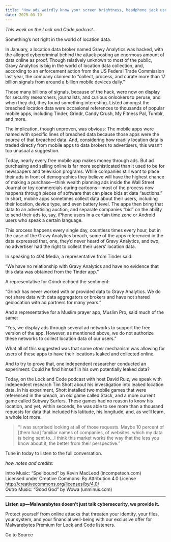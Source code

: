 ```yaml
---
title: "How ads weirdly know your screen brightness, headphone jack use, and location, with Tim Shott (Lock and Code S06E05)"
date: 2025-03-19
---
```


_This week on the Lock and Code podcast…_

Something’s not right in the world of location data.

In January, a location data broker named Gravy Analytics was hacked, with the alleged cybercriminal behind the attack posting an enormous amount of data online as proof. Though relatively unknown to most of the public, Gravy Analytics is big in the world of location data collection, and, according to an enforcement action from the US Federal Trade Commission last year, the company claimed to “collect, process, and curate more than 17 billion signals from around a billion mobile devices daily.”

Those many billions of signals, because of the hack, were now on display for security researchers, journalists, and curious onlookers to peruse, and when they did, they found something interesting. Listed amongst the breached location data were occasional references to thousands of popular mobile apps, including Tinder, Grindr, Candy Crush, My Fitness Pal, Tumblr, and more.

The implication, though unproven, was obvious: The mobile apps were named with specific lines of breached data because those apps were the _source_ of that breached data. And, considering how readily location data is traded directly from mobile apps to data brokers to advertisers, this wasn’t too unusual a suggestion.

Today, nearly every free mobile app makes money through ads. But ad purchasing and selling online is far more sophisticated than it used to be for newspapers and television programs. While companies still want to place their ads in front of demographics they believe will have the highest chance of making a purchase—think wealth planning ads inside the Wall Street Journal or toy commercials during cartoons—most of the process now happens through pieces of software that can place bids at data “auctions.” In short, mobile apps sometimes collect data about their users, including their location, device type, and even battery level. The apps then bring that data to an advertising auction, and separate companies “bid” on the ability to send their ads to, say, iPhone users in a certain time zone or Android users who speak a certain language.

This process happens every single day, countless times every hour, but in the case of the Gravy Analytics breach, some of the apps referenced in the data expressed that, one, they’d never heard of Gravy Analytics, and two, no advertiser had the right to collect their users’ location data.

In speaking to 404 Media, a representative from Tinder said:

“We have no relationship with Gravy Analytics and have no evidence that this data was obtained from the Tinder app.”

A representative for Grindr echoed the sentiment:

“Grindr has never worked with or provided data to Gravy Analytics. We do not share data with data aggregators or brokers and have not shared geolocation with ad partners for many years.”

And a representative for a Muslim prayer app, Muslim Pro, said much of the same:

“Yes, we display ads through several ad networks to support the free version of the app. However, as mentioned above, we do not authorize these networks to collect location data of our users.”

What all of this suggested was that some _other_ mechanism was allowing for users of these apps to have their locations leaked and collected online.

And to try to prove that, one independent researcher conducted an experiment: Could he find himself in his own potentially leaked data?

Today, on the Lock and Code podcast with host David Ruiz, we speak with independent research Tim Shott about his investigation into leaked location data. In his experiment, Shott installed two mobile games that were referenced in the breach, an old game called Stack, and a more current game called Subway Surfers. These games had no reason to know his location, and yet, within seconds, he was able to see more than a thousand requests for data that included his latitude, his longitude, and, as we’ll learn, a whole lot more.

> “ I was surprised looking at all of those requests. Maybe 10 percent of \[them had\] familiar names of companies, of websites, which my data is being sent to… I think this market works the way that the less you know about it, the better from their perspective.”

Tune in today to listen to the full conversation.

_how notes and credits:_

Intro Music: “Spellbound” by Kevin MacLeod (incompetech.com)  
Licensed under Creative Commons: By Attribution 4.0 License  
http://creativecommons.org/licenses/by/4.0/  
Outro Music: “Good God” by Wowa (unminus.com)

* * *

**Listen up—Malwarebytes doesn’t just talk cybersecurity, we provide it.**

Protect yourself from online attacks that threaten your identity, your files, your system, and your financial well-being with our exclusive offer for Malwarebytes Premium for Lock and Code listeners.

Go to Source
